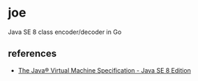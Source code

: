 # joe
Java SE 8 class encoder/decoder in Go

## references
- [The Java® Virtual Machine Specification - Java SE 8 Edition](https://docs.oracle.com/javase/specs/jvms/se8/html/index.html)
